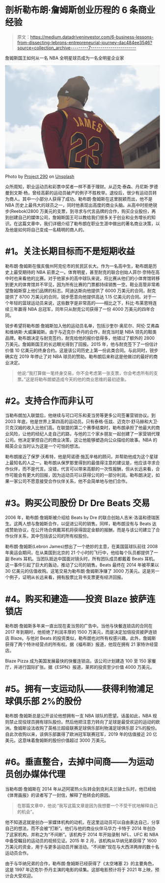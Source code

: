# 剖析勒布朗·詹姆斯创业历程的 6 条商业经验

> 原文：<https://medium.datadriveninvestor.com/6-business-lessons-from-dissecting-lebrons-entrepreneurial-journey-dac484ee3546?source=collection_archive---------7----------------------->

詹姆斯国王如何从一名 NBA 全明星球员成为一名全明星企业家

![](img/b07f78945d9c0b297c250a9fc945ca16.png)

Photo by [Project 290](https://unsplash.com/@project290?utm_source=medium&utm_medium=referral) on [Unsplash](https://unsplash.com?utm_source=medium&utm_medium=referral)

众所周知，职业运动员和彩票中奖者一样不善于理财。从迈克·泰森、丹尼斯·罗德曼到文斯·杨，曾经高薪的运动员破产的例子不胜枚举。退役后，很少有运动员转为商人。其中一小部分人获得了成功。勒布朗·詹姆斯在这里脱颖而出，他不是 NBA 历史上最伟大的球员之一，同时他表现出高度的商业头脑。从高中时拒绝锐步(Reebok)2800 万美元的支票，到寻求与代言品牌的合作，购买企业股份，再到创建自己的媒体公司，詹姆斯国王可以教给我们很多关于创业和业务增长的知识。在这篇文章中，我们详细介绍了勒布朗在职业生涯中做出的著名商业决策，以及他是如何将自己变成一名精明的商人的。

# **#1。关注长期目标而不是短期收益**

勒布朗·詹姆斯在俄亥俄州阿克伦市的贫民区长大。作为一名高中生，勒布朗是历史上最受期待的 NBA 前景之一。体育明星，甚至耐克的联合创始人菲尔·奈特在高中时也来看他的比赛。对于他家乡的高中球队来说，将比赛从他们的小体育馆转移到更大的体育馆并不罕见，因为所有比赛的门票都持续销售一空。鞋业高管非常希望詹姆斯穿上他们品牌的标志。阿迪达斯向他提供了 6000 万美元的合同，耐克提供了 8700 万美元的合同，锐步愿意向他提供高达 1.15 亿美元的合同。对于一个年轻的篮球运动员来说，这些数字是非常高的——相比之下，科比·布莱恩特连续三年赢得 NBA 总冠军，同年只从耐克公司获得了一份 4000 万美元的四年合同。

锐步希望将勒布朗·詹姆斯加入他的运动员名单，包括沙奎尔·奥尼尔、阿伦·艾弗森和维纳斯·大威廉姆斯。由于与迈克尔·乔丹的合作，耐克当时是 NBA 领先的鞋类品牌。勒布朗决定与耐克签约，耐克给他的报价低得多，他错过了额外的 2800 万美元。詹姆斯国王的长远眼光得到了回报。2015 年，他与耐克签下了一份估计价值 10 亿美元的终身合约。这是该公司历史上第一份此类合同。与此同时，锐步确实在 2019 年停止了对 NBA 球员的赞助。勒布朗后来称这是他做过的最好的商业决定。

> 他说:“我打算做一笔终身交易，你不会考虑第一张支票，你会考虑所有的支票。”这是将勒布朗塑造成今天的他的商业思维的最初迹象。

# **#2。支持合作而非认可**

当勒布朗加入联盟后，他继续与可口可乐和麦当劳等更多公司签署营销协议。到 2003 年底，他是世界上第四高的运动员。只有泰格·伍兹、迈克尔·舒马赫和大卫·贝克汉姆的收入比他们高。在联盟的第二个赛季结束时，勒布朗承担了他最大的商业风险，让他的经纪人走自己的路，与他的三个家乡朋友一起创建了一家营销代理公司。他决定掌控自己的商业决策，这让他能够塑造向公众描绘的故事。NBA 的精英企业当时认为这是一个可怕的想法。

勒布朗接近了保罗·沃希特，他是阿诺德·施瓦辛格的顾问，并帮助他成为这个星球上最知名的人之一。勒布朗从保罗那里得到的最值得注意的建议是，他应该寻求合作伙伴，而不是代言。没错，代言可以带来高额的一次性报酬，但从长远来看，合作可能会有更大的回报，因为运动员可以获得公司的一部分利润。勒布朗决定，如果一家公司不愿意接受合作伙伴关系，他不会简单地与他们合作。

# **#3。购买公司股份 Dr Dre Beats 交易**

2006 年，勒布朗·詹姆斯被介绍给 Beats by Dre 的联合创始人吉米·洛温和德瑞医生。这两人想与詹姆斯合作，以促进公司的销售。同样，勒布朗没有与 Beats 达成赞助协议，在公开场合佩戴耳机将获得固定金额的报酬，而是与该公司建立了合作伙伴关系，其中包括该公司的所有权股份。

勒布朗·詹姆斯(Lebron James)想出了一个绝妙的主意，在美国篮球队前往 2008 年奥运会期间，在从美国到北京的 21 个小时的飞行中，他给每个队员都提供了一副 Beats 耳机。当团队抵达中国面对镜头时，所有团队成员都戴着 Beats 耳机。这一事件引起了巨大的轰动，推动了公司的销售。Beats 最终在 2014 年被苹果以 30 亿美元的估值收购。这笔交易为勒布朗·詹姆斯净赚了 3000 万美元。这是另一个例子，证明从长远来看，拥有股票比背书支票更有经济回报。

# **#4。购买和建造——投资 Blaze 披萨连锁店**

勒布朗·詹姆斯多年来一直出现在麦当劳的广告中。当他与快餐连锁店的合同在 2017 年到期时，他拒绝了利润丰厚的 1500 万美元，而是决定加倍投资披萨连锁店 Blaze。与他对 Beats 的投资类似，勒布朗也对所有权感兴趣。此外，詹姆斯获得了两个特许经营点的所有权。据《福布斯》报道，他现在拥有 21 家特许经营店。

Blaze Pizza 成为美国发展最快的快餐连锁店。该公司计划建造 100 至 150 家餐厅，并进行国际扩张。据《ESPN》报道，莱邦的投资至少价值 4000 万美元。

# **#5。拥有一支运动队——获得利物浦足球俱乐部 2%的股份**

勒布朗·詹姆斯总是公开谈论他想拥有一支 NBA 球队的愿望。话虽如此，NBA 规则禁止现役球员拥有球队股份。然后他把注意力转向了足球是最受欢迎的运动的欧洲。詹姆斯设法收购了英格兰超级联赛足球俱乐部利物浦足球俱乐部 2%的股份。自此次收购以来，该俱乐部赢得了欧洲冠军联赛冠军，2019 年的估值接近 20 亿美元。这意味着詹姆斯的股份价值超过 3000 万美元。

# **#6。垂直整合，去掉中间商——为运动员创办媒体代理**

当勒布朗·詹姆斯在 2014 年从迈阿密热火队转会到克利夫兰骑士队时，他已经给《体育画报》的读者写了一封信，解释了他转会的原因。

> 在那篇文章中，他说:“我写这篇文章是因为我想要一个不受干扰地解释自己的机会”。

他不知道这就是创办一家媒体机构的动机，在这里运动员可以自由表达自己，分享自己的想法，而不会被“打断”。他们与他的商业伙伴马华力·卡特于 2014 年创办了这家机构，并称之为“不间断”。该机构于 2014 年开始录制 NFL、UFC 和 NBA 中备受瞩目的运动员的视频见证。2015 年 2 月，该机构从华纳兄弟获得了 1600 万美元的资金，用于与更多运动员开展活动。“不间断”现在与大西洋两岸的数十名运动员合作。

由于与华纳兄弟的合作，勒布朗·詹姆斯已经获得了《太空堵塞 2》的主要角色，这是 1997 年迈克尔·乔丹主演的电影的续集。这部电影预计将于 2021 年上映，预计会大受欢迎。
